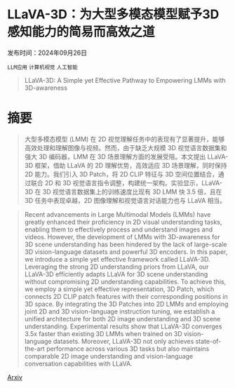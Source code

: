 # LLaVA-3D：为大型多模态模型赋予3D感知能力的简易而高效之道

发布时间：2024年09月26日

`LLM应用` `计算机视觉` `人工智能`

> LLaVA-3D: A Simple yet Effective Pathway to Empowering LMMs with 3D-awareness

# 摘要

> 大型多模态模型 (LMM) 在 2D 视觉理解任务中的表现有了显著提升，能够高效处理和理解图像与视频。然而，由于缺乏大规模 3D 视觉语言数据集和强大 3D 编码器，LMM 在 3D 场景理解方面的发展受阻。本文提出 LLaVA-3D 框架，借助 LLaVA 的 2D 理解优势，高效适应 3D 场景理解，同时保持 2D 能力。我们引入 3D Patch，将 2D CLIP 特征与 3D 空间位置结合，通过联合 2D 和 3D 视觉语言指令调整，构建统一架构。实验显示，LLaVA-3D 在 3D 视觉语言数据集上的训练速度比现有 3D LMM 快 3.5 倍，且在 3D 任务中表现卓越，2D 图像理解和视觉语言对话能力也与 LLaVA 相当。

> Recent advancements in Large Multimodal Models (LMMs) have greatly enhanced their proficiency in 2D visual understanding tasks, enabling them to effectively process and understand images and videos. However, the development of LMMs with 3D-awareness for 3D scene understanding has been hindered by the lack of large-scale 3D vision-language datasets and powerful 3D encoders. In this paper, we introduce a simple yet effective framework called LLaVA-3D. Leveraging the strong 2D understanding priors from LLaVA, our LLaVA-3D efficiently adapts LLaVA for 3D scene understanding without compromising 2D understanding capabilities. To achieve this, we employ a simple yet effective representation, 3D Patch, which connects 2D CLIP patch features with their corresponding positions in 3D space. By integrating the 3D Patches into 2D LMMs and employing joint 2D and 3D vision-language instruction tuning, we establish a unified architecture for both 2D image understanding and 3D scene understanding. Experimental results show that LLaVA-3D converges 3.5x faster than existing 3D LMMs when trained on 3D vision-language datasets. Moreover, LLaVA-3D not only achieves state-of-the-art performance across various 3D tasks but also maintains comparable 2D image understanding and vision-language conversation capabilities with LLaVA.

[Arxiv](https://arxiv.org/abs/2409.18125)